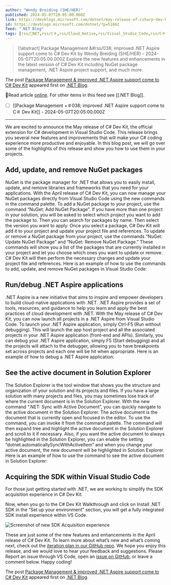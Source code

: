 ```yaml
---
author: "Wendy Breiding (SHE/HER)"
published: 2024-05-07T20:05:00.000Z
link: https://devblogs.microsoft.com/dotnet/may-release-of-csharp-dev-kit/
id: https://devblogs.microsoft.com/dotnet/?p=51662
feed: "․NET Blog"
tags: [rss/〭NET,rss/C＃,rss/Cloud_Native,rss/Visual_Studio_Code,rss/C＃_Dev_Kit,rss/Csharp,rss/csharpdevkit,rss/vscode]
---
```

> [!abstract] Package Management &#rss/038; improved .NET Aspire support come to C# Dev Kit by Wendy Breiding (SHE/HER) - 2024-05-07T20:05:00.000Z
> Explore the new features and enhancements in the latest version of C# Dev Kit including NuGet package management, .NET Aspire project support, and much more.

The post [Package Management & improved .NET Aspire support come to C# Dev Kit](https://devblogs.microsoft.com/dotnet/may-release-of-csharp-dev-kit/) appeared first on [.NET Blog](https://devblogs.microsoft.com/dotnet).

🔗Read article [online](https://devblogs.microsoft.com/dotnet/may-release-of-csharp-dev-kit/). For other items in this feed see [[․NET Blog]].

- [ ] [[Package Management +＃038; improved ․NET Aspire support come to C＃ Dev Kit]] - 2024-05-07T20:05:00.000Z
- - -
We are excited to announce the May release of C# Dev Kit, the official extension for C# development in Visual Studio Code. This release brings you several new features and improvements that will make your C# coding experience more productive and enjoyable. In this blog post, we will go over some of the highlights of this release and show you how to use them in your projects.

## Add, update, and remove NuGet packages

NuGet is the package manager for .NET that allows you to easily install, update, and remove libraries and frameworks that you need for your applications. With the April release of C# Dev Kit, you can now manage your NuGet packages directly from Visual Studio Code using the new commands in the command palette. To add a NuGet package to your project, use the command “NuGet: Add NuGet Package”. If you have more than one project in your solution, you will be asked to select which project you want to add the package to. Then you can search for packages by name. Then select the version you want to apply. Once you select a package, C# Dev Kit will add it to your project and update your project file and references. To update or remove a NuGet package from your project, use the commands “NuGet: Update NuGet Package” and “NuGet: Remove NuGet Package.” These commands will show you a list of the packages that are currently installed in your project and let you choose which ones you want to update or remove. C# Dev Kit will then perform the necessary changes and update your project file and references. Here is an example of how to use the commands to add, update, and remove NuGet packages in Visual Studio Code: 

## Run/debug .NET Aspire applications

.NET Aspire is a new initiative that aims to inspire and empower developers to build cloud-native applications with .NET. .NET Aspire provides a set of tools, resources, and guidance to help you learn and apply the best practices of cloud development with .NET. With the May release of C# Dev Kit, you can now launch all projects in a .NET Aspire from Visual Studio Code. To launch your .NET Aspire application, simply Ctrl-F5 (Run without debugging). This will launch the app host project and all the associated projects in your .NET Aspire application (front-end and APIs). Similarly, you can debug your .NET Aspire application, simply F5 (Start debugging) and all the projects will attach to the debugger, allowing you to have breakpoints set across projects and each one will be hit when appropriate. Here is an example of how to debug a .NET Aspire application: 

## See the active document in Solution Explorer

The Solution Explorer is the tool window that shows you the structure and organization of your solution and its projects and files. If you have a large solution with many projects and files, you may sometimes lose track of where the current document is in the Solution Explorer. With the new command “.NET: Sync with Active Document”, you can quickly navigate to the active document in the Solution Explorer. The active document is the document that is currently open and focused in the editor. To use the command, you can invoke it from the command palette. The command will then expand tree and highlight the active document in the Solution Explorer and scroll to it if necessary. Also, if you want the active document to always be highlighted in the Solution Explorer, you can enable the setting “dotnet.automaticallySyncWithActiveItem” and when you change your active document, the new document will be highlighted in Solution Explorer. Here is an example of how to use the command to see the active document in Solution Explorer: 

## Acquiring the SDK within Visual Studio Code

For those just getting started with .NET, we are working to simplify the SDK acquisition experience in C# Dev Kit.

Now, when you go to the C# Dev Kit Walkthrough and click on Install .NET SDK in the “Set up your environment” section, you will get a fully integrated SDK install experience within VS Code.

![Screenshot of new SDK Acquisition experience](https://devblogs.microsoft.com/dotnet/wp-content/uploads/sites/10/2024/04/SDKAcquisition.png)

These are just some of the new features and enhancements in the April release of C# Dev Kit. To learn more about what’s new and what’s coming next, check out the [iteration plan in our GitHub repo](https://github.com/microsoft/vscode-dotnettools/issues/1085). We hope you enjoy this release, and we would love to hear your feedback and suggestions. Please Report an issue through VS Code, open an [issue on GitHub](https://github.com/Microsoft/vscode-dotnettools/issues), or leave a comment below. Happy coding!

The post [Package Management & improved .NET Aspire support come to C# Dev Kit](https://devblogs.microsoft.com/dotnet/may-release-of-csharp-dev-kit/) appeared first on [.NET Blog](https://devblogs.microsoft.com/dotnet).
